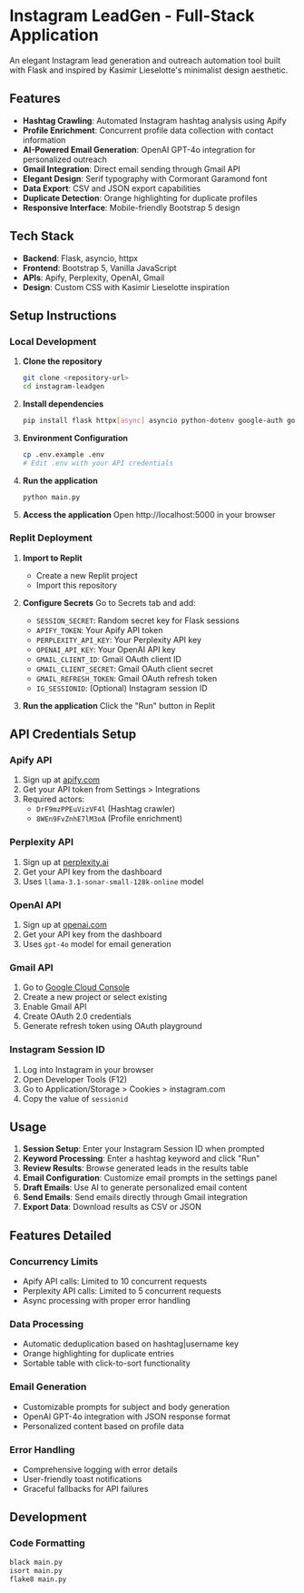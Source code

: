 # Instagram LeadGen - Full-Stack Application

An elegant Instagram lead generation and outreach automation tool built with Flask and inspired by Kasimir Lieselotte's minimalist design aesthetic.

## Features

- **Hashtag Crawling**: Automated Instagram hashtag analysis using Apify
- **Profile Enrichment**: Concurrent profile data collection with contact information
- **AI-Powered Email Generation**: OpenAI GPT-4o integration for personalized outreach
- **Gmail Integration**: Direct email sending through Gmail API
- **Elegant Design**: Serif typography with Cormorant Garamond font
- **Data Export**: CSV and JSON export capabilities
- **Duplicate Detection**: Orange highlighting for duplicate profiles
- **Responsive Interface**: Mobile-friendly Bootstrap 5 design

## Tech Stack

- **Backend**: Flask, asyncio, httpx
- **Frontend**: Bootstrap 5, Vanilla JavaScript
- **APIs**: Apify, Perplexity, OpenAI, Gmail
- **Design**: Custom CSS with Kasimir Lieselotte inspiration

## Setup Instructions

### Local Development

1. **Clone the repository**
   ```bash
   git clone <repository-url>
   cd instagram-leadgen
   ```

2. **Install dependencies**
   ```bash
   pip install flask httpx[async] asyncio python-dotenv google-auth google-auth-oauthlib google-auth-httplib2 google-api-python-client openai pytest black isort flake8
   ```

3. **Environment Configuration**
   ```bash
   cp .env.example .env
   # Edit .env with your API credentials
   ```

4. **Run the application**
   ```bash
   python main.py
   ```

5. **Access the application**
   Open http://localhost:5000 in your browser

### Replit Deployment

1. **Import to Replit**
   - Create a new Replit project
   - Import this repository

2. **Configure Secrets**
   Go to Secrets tab and add:
   - `SESSION_SECRET`: Random secret key for Flask sessions
   - `APIFY_TOKEN`: Your Apify API token
   - `PERPLEXITY_API_KEY`: Your Perplexity API key
   - `OPENAI_API_KEY`: Your OpenAI API key
   - `GMAIL_CLIENT_ID`: Gmail OAuth client ID
   - `GMAIL_CLIENT_SECRET`: Gmail OAuth client secret
   - `GMAIL_REFRESH_TOKEN`: Gmail OAuth refresh token
   - `IG_SESSIONID`: (Optional) Instagram session ID

3. **Run the application**
   Click the "Run" button in Replit

## API Credentials Setup

### Apify API
1. Sign up at [apify.com](https://apify.com)
2. Get your API token from Settings > Integrations
3. Required actors:
   - `DrF9mzPPEuVizVF4l` (Hashtag crawler)
   - `8WEn9FvZnhE7lM3oA` (Profile enrichment)

### Perplexity API
1. Sign up at [perplexity.ai](https://perplexity.ai)
2. Get your API key from the dashboard
3. Uses `llama-3.1-sonar-small-128k-online` model

### OpenAI API
1. Sign up at [openai.com](https://openai.com)
2. Get your API key from the dashboard
3. Uses `gpt-4o` model for email generation

### Gmail API
1. Go to [Google Cloud Console](https://console.cloud.google.com)
2. Create a new project or select existing
3. Enable Gmail API
4. Create OAuth 2.0 credentials
5. Generate refresh token using OAuth playground

### Instagram Session ID
1. Log into Instagram in your browser
2. Open Developer Tools (F12)
3. Go to Application/Storage > Cookies > instagram.com
4. Copy the value of `sessionid`

## Usage

1. **Session Setup**: Enter your Instagram Session ID when prompted
2. **Keyword Processing**: Enter a hashtag keyword and click "Run"
3. **Review Results**: Browse generated leads in the results table
4. **Email Configuration**: Customize email prompts in the settings panel
5. **Draft Emails**: Use AI to generate personalized email content
6. **Send Emails**: Send emails directly through Gmail integration
7. **Export Data**: Download results as CSV or JSON

## Features Detailed

### Concurrency Limits
- Apify API calls: Limited to 10 concurrent requests
- Perplexity API calls: Limited to 5 concurrent requests
- Async processing with proper error handling

### Data Processing
- Automatic deduplication based on hashtag|username key
- Orange highlighting for duplicate entries
- Sortable table with click-to-sort functionality

### Email Generation
- Customizable prompts for subject and body generation
- OpenAI GPT-4o integration with JSON response format
- Personalized content based on profile data

### Error Handling
- Comprehensive logging with error details
- User-friendly toast notifications
- Graceful fallbacks for API failures

## Development

### Code Formatting
```bash
black main.py
isort main.py
flake8 main.py
